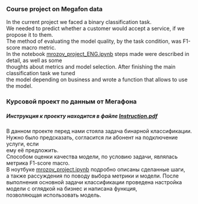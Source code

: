 ### Course project on Megafon data

In the current project we faced a binary classification task.  
We needed to predict whether a customer would accept a service, if we propose it to them.  
The method of evaluating the model quality, by the task condition, was F1-score macro metric.  
In the notebook <ins>[mrozov_project_ENG.ipynb](mrozov_project_ENG.ipynb)</ins> steps made were described in detail, as well as some  
thoughts about metrics and model selection. After finishing the main classification task we tuned  
the model depending on business and wrote a function that allows to use the model.  

### Курсовой проект по данным от Мегафона  
##### Инструкция к проекту находится в файле *[Instruction.pdf](Instruction.pdf)*  
  
В данном проекте перед нами стояла задача бинарной классификации.  
Нужно было предсказать, согласится ли абонент на подключение услуги, если  
ему её предложить.  
Способом оценки качества модели, по условию задачи, являлась метрика F1-score macro.  
В ноутбуке <ins>[mrozov_project.ipynb](mrozov_project.ipynb)</ins> подробно описаны сделанные шаги,  
а также рассуждения по поводу выбора метрики и модели. После выполнения основной задачи  классификации проведена настройка модели с оглядкой на бизнес и написана функция,  
позволяющая использовать модель.  
